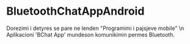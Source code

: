 # BluetoothChatAppAndroid
Dorezimi i detyres se pare ne lenden "Programimi i pajsjeve mobile"
\n Aplikacioni 'BChat App' mundeson komunikimin permes Bluetooth.
